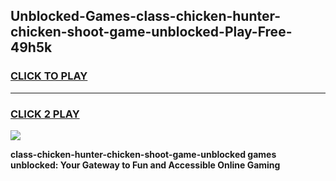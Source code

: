 
## Unblocked-Games-class-chicken-hunter-chicken-shoot-game-unblocked-Play-Free-49h5k
<h3>
<a href="https://premium76.site?title=class-chicken-hunter-chicken-shoot-game-unblocked&ref=22A">CLICK TO PLAY</a></h3>
<hr>

<h3>
<a href="https://premium76.site?title=class-chicken-hunter-chicken-shoot-game-unblocked&ref=22A">CLICK 2 PLAY</a>
  
</h3>

<a href="https://premium76.site?title=class-chicken-hunter-chicken-shoot-game-unblocked&ref=22A"><img src="https://clearcache.store/games.png"></a>


**class-chicken-hunter-chicken-shoot-game-unblocked games unblocked: Your Gateway to Fun and Accessible Online Gaming**
